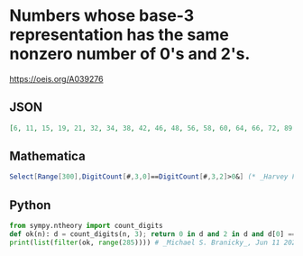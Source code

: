 # Numbers whose base\-3 representation has the same nonzero number of 0's and 2's\.
https://oeis.org/A039276
## JSON
```JSON
[6, 11, 15, 19, 21, 32, 34, 38, 42, 46, 48, 56, 58, 60, 64, 66, 72, 89, 95, 97, 101, 103, 105, 113, 115, 119, 123, 127, 129, 137, 139, 141, 145, 147, 153, 167, 169, 173, 175, 177, 181, 183, 191, 193, 195, 199, 201, 207, 217, 219, 225, 260, 266, 268, 278, 284]
```
## Mathematica
```Mathematica
Select[Range[300],DigitCount[#,3,0]==DigitCount[#,3,2]>0&] (* _Harvey P. Dale_, May 10 2011 *)
```
## Python
```Python
from sympy.ntheory import count_digits
def ok(n): d = count_digits(n, 3); return 0 in d and 2 in d and d[0] == d[2]
print(list(filter(ok, range(285)))) # _Michael S. Branicky_, Jun 11 2021
```
